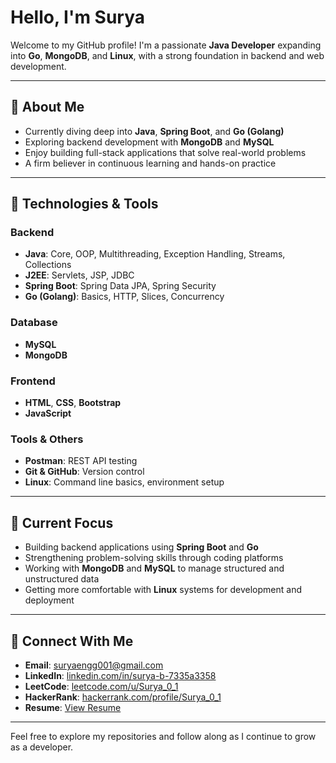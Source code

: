 # Hello, I'm Surya

Welcome to my GitHub profile! I'm a passionate **Java Developer** expanding into **Go**, **MongoDB**, and **Linux**, with a strong foundation in backend and web development.

---

## 🔹 About Me

- Currently diving deep into **Java**, **Spring Boot**, and **Go (Golang)**  
- Exploring backend development with **MongoDB** and **MySQL**  
- Enjoy building full-stack applications that solve real-world problems  
- A firm believer in continuous learning and hands-on practice  

---

## 🔹 Technologies & Tools

### Backend
- **Java**: Core, OOP, Multithreading, Exception Handling, Streams, Collections  
- **J2EE**: Servlets, JSP, JDBC  
- **Spring Boot**: Spring Data JPA, Spring Security  
- **Go (Golang)**: Basics, HTTP, Slices, Concurrency  

### Database
- **MySQL**  
- **MongoDB**

### Frontend
- **HTML**, **CSS**, **Bootstrap**  
- **JavaScript**

### Tools & Others
- **Postman**: REST API testing  
- **Git & GitHub**: Version control  
- **Linux**: Command line basics, environment setup  

---

## 🔹 Current Focus

- Building backend applications using **Spring Boot** and **Go**  
- Strengthening problem-solving skills through coding platforms  
- Working with **MongoDB** and **MySQL** to manage structured and unstructured data  
- Getting more comfortable with **Linux** systems for development and deployment  

---

## 🔹 Connect With Me

- **Email**: [suryaengg001@gmail.com](mailto:suryaengg001@gmail.com)  
- **LinkedIn**: [linkedin.com/in/surya-b-7335a3358](https://www.linkedin.com/in/surya-b-7335a3358)  
- **LeetCode**: [leetcode.com/u/Surya_0_1](https://leetcode.com/u/Surya_0_1/)  
- **HackerRank**: [hackerrank.com/profile/Surya_0_1](https://www.hackerrank.com/profile/Surya_0_1)  
- **Resume**: [View Resume](https://drive.google.com/file/d/1YSHuX_z0r03c_WBctmCafF3fErCOax3o/view?usp=sharing)  

---

Feel free to explore my repositories and follow along as I continue to grow as a developer.
